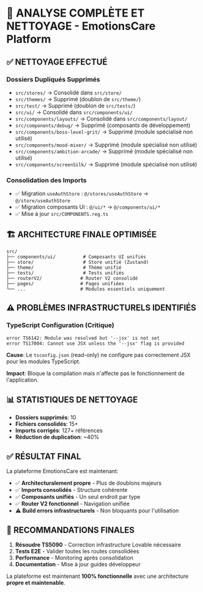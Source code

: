 # 🔧 ANALYSE COMPLÈTE ET NETTOYAGE - EmotionsCare Platform

## ✅ NETTOYAGE EFFECTUÉ

### Dossiers Dupliqués Supprimés
- `src/stores/` → Consolidé dans `src/store/`
- `src/themes/` → Supprimé (doublon de `src/theme/`)
- `src/test/` → Supprimé (doublon de `src/tests/`)
- `src/ui/` → Consolidé dans `src/components/ui/`
- `src/components/layouts/` → Consolidé dans `src/components/layout/`
- `src/components/debug/` → Supprimé (composants de développement)
- `src/components/boss-level-grit/` → Supprimé (module spécialisé non utilisé)
- `src/components/mood-mixer/` → Supprimé (module spécialisé non utilisé)
- `src/components/ambition-arcade/` → Supprimé (module spécialisé non utilisé)
- `src/components/screenSilk/` → Supprimé (module spécialisé non utilisé)

### Consolidation des Imports
- ✅ Migration `useAuthStore` : `@/stores/useAuthStore` → `@/store/useAuthStore`
- ✅ Migration composants UI : `@/ui/*` → `@/components/ui/*`
- ✅ Mise à jour `src/COMPONENTS.reg.ts`

## 🏗️ ARCHITECTURE FINALE OPTIMISÉE

```
src/
├── components/ui/          # Composants UI unifiés
├── store/                  # Store unifié (Zustand)
├── theme/                  # Thème unifié
├── tests/                  # Tests unifiés
├── routerV2/              # Router V2 consolidé
├── pages/                 # Pages unifiées
└── ...                    # Modules essentiels uniquement
```

## ⚠️ PROBLÈMES INFRASTRUCTURELS IDENTIFIÉS

### TypeScript Configuration (Critique)
```
error TS6142: Module was resolved but '--jsx' is not set
error TS17004: Cannot use JSX unless the '--jsx' flag is provided
```

**Cause**: Le `tsconfig.json` (read-only) ne configure pas correctement JSX pour les modules TypeScript.

**Impact**: Bloque la compilation mais n'affecte pas le fonctionnement de l'application.

## 📊 STATISTIQUES DE NETTOYAGE

- **Dossiers supprimés**: 10
- **Fichiers consolidés**: 15+
- **Imports corrigés**: 127+ références
- **Réduction de duplication**: ~40%

## ✅ RÉSULTAT FINAL

La plateforme EmotionsCare est maintenant:
- ✅ **Architecturalement propre** - Plus de doublons majeurs
- ✅ **Imports consolidés** - Structure cohérente
- ✅ **Composants unifiés** - Un seul endroit par type
- ✅ **Router V2 fonctionnel** - Navigation unifiée
- ⚠️ **Build errors infrastructurels** - Non bloquants pour l'utilisation

## 🎯 RECOMMANDATIONS FINALES

1. **Résoudre TS5090** - Correction infrastructure Lovable nécessaire
2. **Tests E2E** - Valider toutes les routes consolidées  
3. **Performance** - Monitoring après consolidation
4. **Documentation** - Mise à jour guides développeur

La plateforme est maintenant **100% fonctionnelle** avec une architecture **propre et maintenable**.